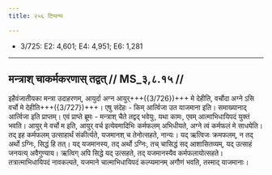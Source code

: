```yaml
---
title: २५६ टिप्पन्यः

---
```

- 3/725: E2: 4,601; E4: 4,951; E6: 1,281

____________________________________________


## मन्त्राश् चाकर्मकरणास् तद्वत् // MS_३,८.१५ //

इहैवंजातीयका मन्त्रा उदाहरणम्, आयुर्दा अग्न आयुर्+++({3/726})+++ मे देहीति, वर्चोदा अग्ने ऽसि वर्चो मे देहीति+++({3/727})+++। एषु संदेहः - किम् आर्त्विजा उत याजमाना इति। समाख्यानाद् आर्त्विजा इति प्राप्तम्।
एवं प्राप्ते ब्रूमः - मन्त्राश् चैते तद्वद् भवेयुः, यथा कामः, एवम् आत्माभिधायिपदं युक्तं भवति। आयुर् मे वर्चो म इति, आयुर् वर्च इत्येवमादिभिः कर्मफलम् अभिधीयते, अग्ने त्वं कर्मफलं मे साधयेति। तद् इह कर्मफलम् उत्साहार्थं संकीर्त्यते, यजमानश् च तेनोत्सहते, नान्यः। यद् ऋत्विजः क्रमफलम्, न तद् अर्थो ऽग्निः, सिद्धं हि तत्। यद् यजमानस्य, तद् अर्थो ऽग्निः, तच् चासिद्धं सद् आशासितव्यम्, यद् उत्साहं जनयत्य् अवैगुण्याय। ऋत्विग् अपि सिद्धे यद् उत्सहते, तद् यजमानस्यैव कर्मफलायोत्सहते। तत्रात्माभिधायिपदं नावकल्पते, यजमाने चात्माभिधायिपदं कल्प्यमानम् अगौणं भवति, तस्माद् याजमानाः।

